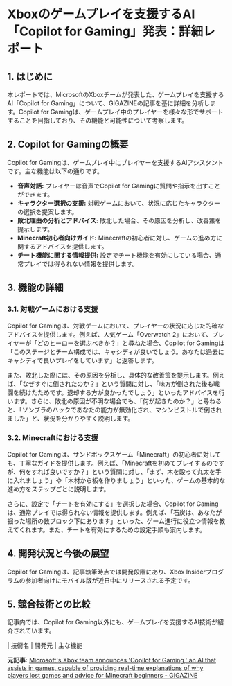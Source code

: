 # Xboxのゲームプレイを支援するAI「Copilot for Gaming」発表：詳細レポート

## 1. はじめに

本レポートでは、MicrosoftのXboxチームが発表した、ゲームプレイを支援するAI「Copilot for Gaming」について、GIGAZINEの記事を基に詳細を分析します。Copilot for Gamingは、ゲームプレイ中のプレイヤーを様々な形でサポートすることを目指しており、その機能と可能性について考察します。

## 2. Copilot for Gamingの概要

Copilot for Gamingは、ゲームプレイ中にプレイヤーを支援するAIアシスタントです。主な機能は以下の通りです。

* **音声対話:** プレイヤーは音声でCopilot for Gamingに質問や指示を出すことができます。
* **キャラクター選択の支援:** 対戦ゲームにおいて、状況に応じたキャラクターの選択を提案します。
* **敗北理由の分析とアドバイス:** 敗北した場合、その原因を分析し、改善策を提示します。
* **Minecraft初心者向けガイド:** Minecraftの初心者に対し、ゲームの進め方に関するアドバイスを提供します。
* **チート機能に関する情報提供:** 設定でチート機能を有効にしている場合、通常プレイでは得られない情報を提供します。

## 3. 機能の詳細

### 3.1. 対戦ゲームにおける支援

Copilot for Gamingは、対戦ゲームにおいて、プレイヤーの状況に応じた的確なアドバイスを提供します。例えば、人気ゲーム「Overwatch 2」において、プレイヤーが「どのヒーローを選ぶべきか？」と尋ねた場合、Copilot for Gamingは「このステージとチーム構成では、キャシディが良いでしょう。あなたは過去にキャシディで良いプレイをしています」と返答します。

また、敗北した際には、その原因を分析し、具体的な改善策を提示します。例えば、「なぜすぐに倒されたのか？」という質問に対し、「味方が倒された後も戦闘を続けたためです。退却する方が良かったでしょう」といったアドバイスを行います。さらに、敗北の原因が不明な場合でも、「何が起きたのか？」と尋ねると、「ソンブラのハックであなたの能力が無効化され、マシンピストルで倒されました」と、状況を分かりやすく説明します。

### 3.2. Minecraftにおける支援

Copilot for Gamingは、サンドボックスゲーム「Minecraft」の初心者に対しても、丁寧なガイドを提供します。例えば、「Minecraftを初めてプレイするのですが、何をすれば良いですか？」という質問に対し、「まず、木を殴って丸太を手に入れましょう」や「木材から板を作りましょう」といった、ゲームの基本的な進め方をステップごとに説明します。

さらに、設定で「チートを有効にする」を選択した場合、Copilot for Gamingは、通常プレイでは得られない情報を提供します。例えば、「石炭は、あなたが掘った場所の数ブロック下にあります」といった、ゲーム進行に役立つ情報を教えてくれます。また、チートを有効にするための設定手順も案内します。

## 4. 開発状況と今後の展望

Copilot for Gamingは、記事執筆時点では開発段階にあり、Xbox Insiderプログラムの参加者向けにモバイル版が近日中にリリースされる予定です。

## 5. 競合技術との比較

記事内では、Copilot for Gaming以外にも、ゲームプレイを支援するAI技術が紹介されています。

| 技術名 | 開発元 | 主な機能 

**元記事:** [Microsoft's Xbox team announces 'Copilot for Gaming,' an AI that assists in games, capable of providing real-time explanations of why players lost games and advice for Minecraft beginners - GIGAZINE](https://gigazine.net/gsc_news/en/20250314-copilot-for-gaming-microsoft-xbox-ai/)